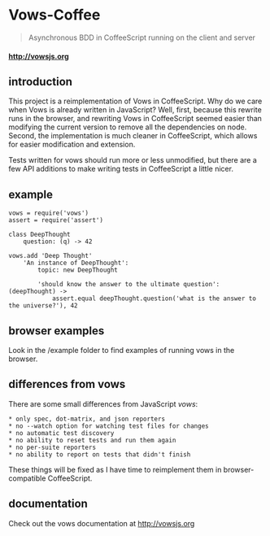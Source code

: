Vows-Coffee
====

> Asynchronous BDD in CoffeeScript running on the client and server

#### <http://vowsjs.org> #

introduction
---------------------------

This project is a reimplementation of Vows in CoffeeScript. Why do we care when Vows is already written in JavaScript? Well, first, because this rewrite runs in the browser, and rewriting Vows in CoffeeScript seemed easier than modifying the current version to remove all the dependencies on node. Second, the implementation is much cleaner in CoffeeScript, which allows for easier modification and extension.

Tests written for vows should run more or less unmodified, but there are a few API additions to make writing tests in CoffeeScript a little nicer.

example
-------

    vows = require('vows')
    assert = require('assert')

    class DeepThought
        question: (q) -> 42

    vows.add 'Deep Thought'
        'An instance of DeepThought':
            topic: new DeepThought

            'should know the answer to the ultimate question': (deepThought) ->
                assert.equal deepThought.question('what is the answer to the universe?'), 42
        
browser examples
----------------

Look in the /example folder to find examples of running vows in the browser.

differences from vows        
---------------------

There are some small differences from JavaScript _vows_:

    * only spec, dot-matrix, and json reporters
    * no --watch option for watching test files for changes
    * no automatic test discovery
    * no ability to reset tests and run them again
    * no per-suite reporters
    * no ability to report on tests that didn't finish

These things will be fixed as I have time to reimplement them in browser-compatible CoffeeScript.

documentation
-------------

Check out the vows documentation at <http://vowsjs.org>

